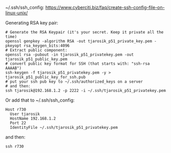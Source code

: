 ~/.ssh/ssh_config:
https://www.cyberciti.biz/faq/create-ssh-config-file-on-linux-unix/

Generating RSA key pair:

```
# Generate the RSA Keypair (it's your secret. Keep it private all the time)
openssl genpkey -algorithm RSA -out tjarosik_p51_private_key.pem -pkeyopt rsa_keygen_bits:4096
# Extract public component:
openssl rsa -pubout -in tjarosik_p51_privatekey.pem -out tjarosik_p51_public_key.pem
# convert public key format for SSH (that starts with: "ssh-rsa AAAAB")
ssh-keygen -f tjarosik_p51_privatekey.pem -y > tjarosik_p51_public_key_for_ssh.pub
# put your ssh pub key to ~/.ssh/authorized_keys on a server
# and then:
ssh tjarosik@192.168.1.2 -p 2222 -i ~/.ssh/tjarosik_p51_privatekey.pem
```
Or add that to ~/.ssh/ssh_config:
```
Host r730
  User tjarosik
  HostName 192.168.1.2
  Port 22
  IdentityFile ~/.ssh/tjarosik_p51_privatekey.pem
```
and then:
```
ssh r730
```
